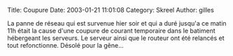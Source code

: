 Title: Coupure
Date: 2003-01-21 11:01:08
Category: Skreel
Author: gilles

La panne de réseau qui est survenue hier soir et qui a duré jusqu'a ce matin 11h était la cause d'une coupure de courant temporaire dans le batiment hébergeant les serveurs. Le serveur ainsi que le routeur ont été relancés et tout refonctionne.
Désolé pour la gêne...